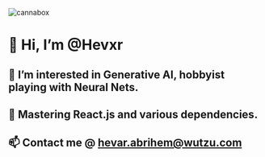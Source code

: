 ![cannabox](https://user-images.githubusercontent.com/54232006/129480485-4ae1ef0a-353c-415c-95d7-30603b6cb94e.gif)

# 👋 Hi, I’m @Hevxr
## 👀 I’m interested in Generative AI, hobbyist playing with Neural Nets.
## 🌱 Mastering React.js and various dependencies. 
## 📫 Contact me @ hevar.abrihem@wutzu.com


<!---
END
--->
